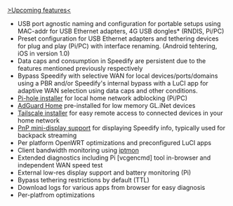 [>Upcoming features<](https://github.com/TalalMash/SmoothWAN/projects/1)  

-  USB port agnostic naming and configuration for portable setups using MAC-addr for USB Ethernet adapters, 4G USB dongles* (RNDIS, Pi/PC)  
-  Preset configuration for USB Ethernet adapters and tethering devices for plug and play (Pi/PC) with interface renaming. (Android tehtering, iOS in version 1.0) 
-  Data caps and consumption in Speedify are persistent due to the features mentioned previously respectively
-  Bypass Speedify with selective WAN for local devices/ports/domains using a PBR and/or Speedify's internal bypass with a LuCI app for adaptive WAN selection using data caps and other conditions.
-  [Pi-hole installer](https://github.com/TalalMash/SmoothWAN/wiki/Setting-up-Pi-hole) for local home network adblocking (Pi/PC)  
-  [AdGuard Home](https://github.com/TalalMash/SmoothWAN/wiki/Setting-up-AdGuard-Home-(GL.iNet)) pre-installed for low memory GL.iNet devices
-  [Tailscale installer](https://github.com/TalalMash/SmoothWAN/wiki/Setting-up-Tailscale) for easy remote access to connected devices in your home network  
-  [PnP mini-display support](https://github.com/TalalMash/SmoothWAN/wiki/Setting-up-OLED-display-for-stats-(RPi4)) for displaying Speedify info, typically used for backpack streaming
- Per platform OpenWRT optimizations and preconfigured LuCI apps
- Client bandwidth monitoring using [iptmon]()
- Extended diagnostics including Pi [vcgencmd] tool in-browser and independent WAN speed test
- External low-res display support and battery monitoring (Pi)
- Bypass tethering restrictions by default (TTL)
- Download logs for various apps from browser for easy diagnosis
- Per-platfrom optimizations
